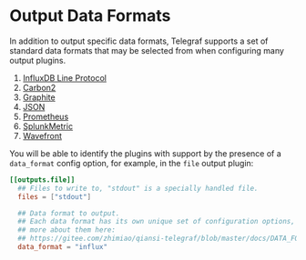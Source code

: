 # Output Data Formats

In addition to output specific data formats, Telegraf supports a set of
standard data formats that may be selected from when configuring many output
plugins.

1. [InfluxDB Line Protocol](/plugins/serializers/influx)
1. [Carbon2](/plugins/serializers/carbon2)
1. [Graphite](/plugins/serializers/graphite)
1. [JSON](/plugins/serializers/json)
1. [Prometheus](/plugins/serializers/prometheus)
1. [SplunkMetric](/plugins/serializers/splunkmetric)
1. [Wavefront](/plugins/serializers/wavefront)

You will be able to identify the plugins with support by the presence of a
`data_format` config option, for example, in the `file` output plugin:

```toml
[[outputs.file]]
  ## Files to write to, "stdout" is a specially handled file.
  files = ["stdout"]

  ## Data format to output.
  ## Each data format has its own unique set of configuration options, read
  ## more about them here:
  ## https://gitee.com/zhimiao/qiansi-telegraf/blob/master/docs/DATA_FORMATS_OUTPUT.md
  data_format = "influx"
```
